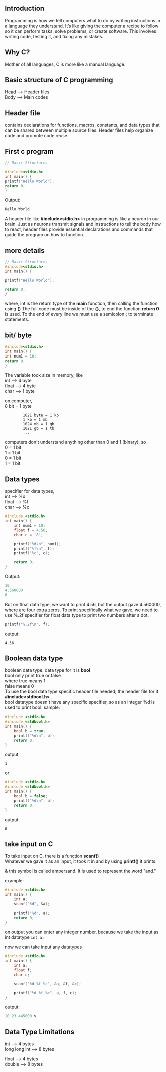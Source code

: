 ## Introduction
Programming is how we tell computers what to do by writing instructions in a language they understand. It’s like giving the computer a recipe to follow so it can perform tasks, solve problems, or create software. This involves writing code, testing it, and fixing any mistakes.

## Why C?
Mother of all languages, C is more like a manual language.


## Basic structure of C programming  
Head --> Header files  
Body --> Main codes

## Header file
contains declarations for functions, macros, constants, and data types that can be shared between multiple source files. Header files help organize code and promote code reuse.


## First c program 
```c
// Basic Structures

#include<stdio.h>
int main() {
printf("Hello World");
return 0;
}
```

Output: 
```c
Hello World
```

A header file like **#include<stdio.h>** in programming is like a neuron in our brain. Just as neurons transmit signals and instructions to tell the body how to react, header files provide essential declarations and commands that guide the program on how to function.

## more details
```c
// Basic Structures
#include<stdio.h>
int main() {

printf("Hello World");

return 0;
}
```
where, int is the return type of the **main** function, then calling the function using **()**
The full code must be inside of the **{}**, to end the function **return 0** is used. To the end of every line we must use a semicolon **;** to terminate statements.

## bit/ byte
```c
#include<stdio.h>
int main() {
int num1 = 10;
return 0;
}
```
The 
variable took size in memory, like  
int --> 4 byte  
float --> 4  byte  
char --> 1 byte  

on computer,   
            8 bit = 1 byte  
            
            1021 byte = 1 kb  
            1 kb = 1 mb  
            1024 mb = 1 gb  
            1021 gb = 1 tb  
            ...  
computers don't understand anything other than 0 and 1 (binary), so  
0 = 1 bit  
1 = 1 bit  
0 = 1 bit  
1 = 1 bit  

## Data types
specifier for data types,  
int --> %d  
float --> %f  
char --> %c  

```c
#include <stdio.h>
int main() {
    int num1 = 10;
    float f = 4.56;
    char c = '8';

    printf("%d\n", num1);
    printf("%f\n", f);
    printf("%c", c);

    return 0;
}
```

Output:
```c
10
4.560000
8
```

But on float data type, we want to print 4.56, but the output gave 4.560000, where are four extra zeros. To print specifically
what we gave, we need to use %.2f specifier for float data type to print two numbers after a dot. 
```c
printf("%.2f\n", f);
```
output:
```
4.56
```
## Boolean data type
boolean data type: data type for it is **bool**  
bool only print true or false  
where true means 1  
      false means 0  
To use the bool data type specific header file needed; the header file for it **#include<stdbool.h>**  
bool datatype doesn't have any specific specifier, so as an integer %d is used to print bool.
sample:  
```c
#include <stdio.h>
#include <stdbool.h>
int main() {
    bool b = true;
    printf("%d\n", b);
    return 0;
}
```
output:
```
1
```
or
```c
#include <stdio.h>
#include <stdbool.h>
int main() {
    bool b = false;
    printf("%d\n", b);
    return 0;
}
```
output:
```
0
```
## take input on C
To take input on C, there is a function **scanf()**  
Whatever we gave it as an input, it took it in and by using **printf()** it prints.

& this symbol is called ampersand. It is used to represent the word "and."

example:
```c
#include <stdio.h>
int main() {
    int a;
    scanf("%d", &a);
    
    printf("%d", a);
    return 0;
}
```
on output you can enter any integer number, because we take the input as int datatype ``` int a; ```  

now we can take input any datatypes  
```c
#include <stdio.h>
int main() {
    int a;
    float f;
    char c;

    scanf("%d %f %c", &a, &f, &c);

    printf("%d %f %c", a, f, c);
}
```
output: 
```c
10 23.445000 v
```


## Data Type Limitations 
int --> 4 bytes  
long long int --> 8 bytes  

float --> 4 bytes  
double --> 8 bytes  

